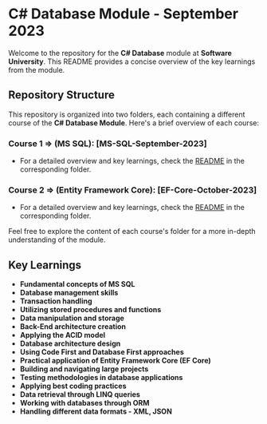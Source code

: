 # C# Database Module - September 2023

Welcome to the repository for the **C# Database** module at **Software University**. This README provides a concise overview of the key learnings from the module.

## Repository Structure

This repository is organized into two folders, each containing a different course of the **C# Database Module**. Here's a brief overview of each course:

### Course 1 => (MS SQL): [MS-SQL-September-2023]

- For a detailed overview and key learnings, check the [README](https://github.com/dimitrov8/SoftUni/blob/main/CSharp-DB/MS-SQL-September-2023/README.md) in the corresponding folder.

### Course 2 => (Entity Framework Core): [EF-Core-October-2023]

- For a detailed overview and key learnings, check the [README](https://github.com/dimitrov8/SoftUni/blob/main/CSharp-DB/EF-Core-October-2023/README.md) in the corresponding folder.

Feel free to explore the content of each course's folder for a more in-depth understanding of the module.

## Key Learnings

- **Fundamental concepts of MS SQL**
- **Database management skills**
- **Transaction handling**
- **Utilizing stored procedures and functions**
- **Data manipulation and storage**
- **Back-End architecture creation**
- **Applying the ACID model**
- **Database architecture design**
- **Using Code First and Database First approaches**
- **Practical application of Entity Framework Core (EF Core)**
- **Building and navigating large projects**
- **Testing methodologies in database applications**
- **Applying best coding practices**
- **Data retrieval through LINQ queries**
- **Working with databases through ORM**
- **Handling different data formats - XML, JSON**
